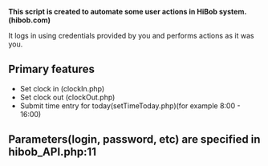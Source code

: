 **This script is created to automate some user actions in HiBob system. (hibob.com)**

It logs in using credentials provided by you and performs actions as it was you.

## Primary features

- Set clock in (clockIn.php)
- Set clock out (clockOut.php)
- Submit time entry for today(setTimeToday.php)(for example 8:00 - 16:00)

## Parameters(login, password, etc) are specified in hibob_API.php:11